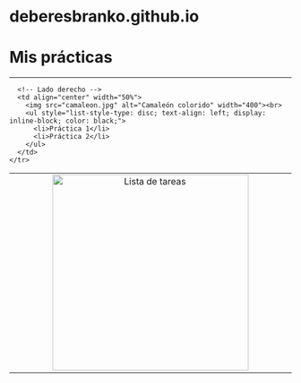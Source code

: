 # deberesbranko.github.io
<!DOCTYPE html>
<html lang="es">
<head>
  <meta charset="UTF-8">
  <meta name="viewport" content="width=device-width, initial-scale=1.0">
  <title>Mis prácticas</title>
</head>
<body>

  <h1>Mis prácticas</h1>
  <hr>

  <table width="100%" cellspacing="20">
    <tr>
      <!-- Lado izquierdo -->
      <td align="center" width="50%">
        <img src="to-do-list.jpg" alt="Lista de tareas" width="350">
      </td>

      <!-- Lado derecho -->
      <td align="center" width="50%">
        <img src="camaleon.jpg" alt="Camaleón colorido" width="400"><br>
        <ul style="list-style-type: disc; text-align: left; display: inline-block; color: black;">
          <li>Práctica 1</li>
          <li>Práctica 2</li>
        </ul>
      </td>
    </tr>
  </table>

</body>
</html>

